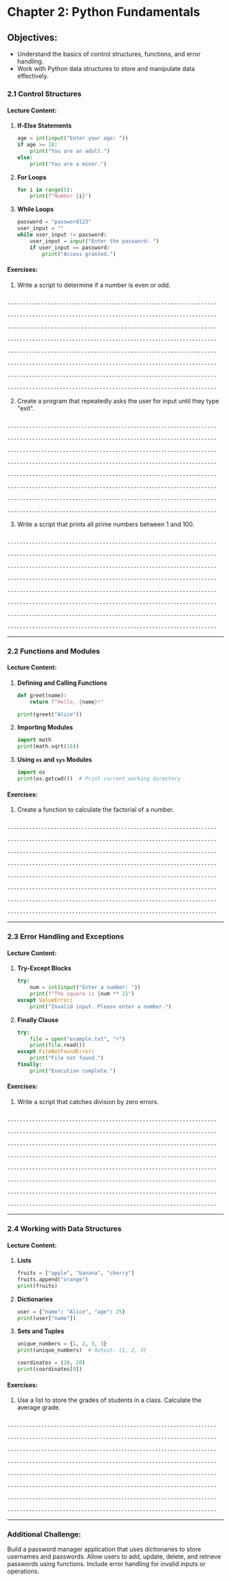 # Chapter 2: Python Fundamentals

## Objectives:

- Understand the basics of control structures, functions, and error handling.
- Work with Python data structures to store and manipulate data effectively.

### 2.1 Control Structures

#### Lecture Content:

1. **If-Else Statements**
   ```python
   age = int(input("Enter your age: "))
   if age >= 18:
       print("You are an adult.")
   else:
       print("You are a minor.")
   ```
1. **For Loops**
   ```python
   for i in range(5):
       print(f"Number {i}")
   ```
1. **While Loops**
   ```python
   password = "password123"
   user_input = ""
   while user_input != password:
       user_input = input("Enter the password: ")
       if user_input == password:
           print("Access granted.")
   ```

#### Exercises:

1. Write a script to determine if a number is even or odd.

```

--------------------------------------------------------------------

--------------------------------------------------------------------

--------------------------------------------------------------------

--------------------------------------------------------------------

--------------------------------------------------------------------

--------------------------------------------------------------------

--------------------------------------------------------------------

--------------------------------------------------------------------
```

2. Create a program that repeatedly asks the user for input until they type "exit".

```

--------------------------------------------------------------------

--------------------------------------------------------------------

--------------------------------------------------------------------

--------------------------------------------------------------------

--------------------------------------------------------------------

--------------------------------------------------------------------

--------------------------------------------------------------------

--------------------------------------------------------------------
```

3. Write a script that prints all prime numbers between 1 and 100.

```

--------------------------------------------------------------------

--------------------------------------------------------------------

--------------------------------------------------------------------

--------------------------------------------------------------------

--------------------------------------------------------------------

--------------------------------------------------------------------

--------------------------------------------------------------------

--------------------------------------------------------------------
```

______________________________________________________________________

### 2.2 Functions and Modules

#### Lecture Content:

1. **Defining and Calling Functions**

   ```python
   def greet(name):
       return f"Hello, {name}!"

   print(greet("Alice"))
   ```

1. **Importing Modules**

   ```python
   import math
   print(math.sqrt(16))
   ```

1. **Using `os` and `sys` Modules**

   ```python
   import os
   print(os.getcwd())  # Print current working directory
   ```

#### Exercises:

1. Create a function to calculate the factorial of a number.

```

--------------------------------------------------------------------

--------------------------------------------------------------------

--------------------------------------------------------------------

--------------------------------------------------------------------

--------------------------------------------------------------------

--------------------------------------------------------------------

--------------------------------------------------------------------

--------------------------------------------------------------------
```

______________________________________________________________________

### 2.3 Error Handling and Exceptions

#### Lecture Content:

1. **Try-Except Blocks**
   ```python
   try:
       num = int(input("Enter a number: "))
       print(f"The square is {num ** 2}")
   except ValueError:
       print("Invalid input. Please enter a number.")
   ```
1. **Finally Clause**
   ```python
   try:
       file = open("example.txt", "r")
       print(file.read())
   except FileNotFoundError:
       print("File not found.")
   finally:
       print("Execution complete.")
   ```

#### Exercises:

1. Write a script that catches division by zero errors.

```

--------------------------------------------------------------------

--------------------------------------------------------------------

--------------------------------------------------------------------

--------------------------------------------------------------------

--------------------------------------------------------------------

--------------------------------------------------------------------

--------------------------------------------------------------------

--------------------------------------------------------------------
```

______________________________________________________________________

### 2.4 Working with Data Structures

#### Lecture Content:

1. **Lists**

   ```python
   fruits = ["apple", "banana", "cherry"]
   fruits.append("orange")
   print(fruits)
   ```

1. **Dictionaries**

   ```python
   user = {"name": "Alice", "age": 25}
   print(user["name"])
   ```

1. **Sets and Tuples**

   ```python
   unique_numbers = {1, 2, 3, 3}
   print(unique_numbers)  # Output: {1, 2, 3}

   coordinates = (10, 20)
   print(coordinates[0])
   ```

#### Exercises:

1. Use a list to store the grades of students in a class. Calculate the average grade.

```

--------------------------------------------------------------------

--------------------------------------------------------------------

--------------------------------------------------------------------

--------------------------------------------------------------------

--------------------------------------------------------------------

--------------------------------------------------------------------

--------------------------------------------------------------------

--------------------------------------------------------------------
```

______________________________________________________________________

### Additional Challenge:

Build a password manager application that uses dictionaries to store usernames
and passwords. Allow users to add, update, delete, and retrieve passwords
using functions. Include error handling for invalid inputs or operations.
